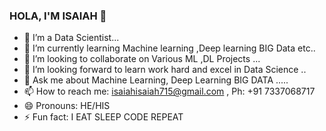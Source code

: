 ### HOLA, I'M ISAIAH 👋

- 🔭 I’m a Data Scientist...
- 🌱 I’m currently learning Machine learning ,Deep learning BIG Data  etc..
- 👯 I’m looking to collaborate on Various ML ,DL Projects ...
- 🤔 I’m looking forward to learn work hard and excel in Data Science ..
- 💬 Ask me about Machine Learning, Deep Learning BIG DATA .....
- 📫 How to reach me: isaiahisaiah715@gmail.com , Ph: +91 7337068717
- 😄 Pronouns: HE/HIS
- ⚡ Fun fact: I EAT SLEEP CODE REPEAT

